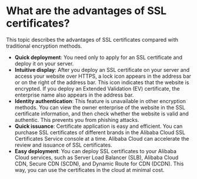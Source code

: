 # What are the advantages of SSL certificates?

This topic describes the advantages of SSL certificates compared with traditional encryption methods.

-   **Quick deployment**: You need only to apply for an SSL certificate and deploy it on your server.
-   **Intuitive display**: After you deploy an SSL certificate on your server and access your website over HTTPS, a lock icon appears in the address bar or on the right of the address bar. This icon indicates that the website is encrypted. If you deploy an Extended Validation \(EV\) certificate, the enterprise name also appears in the address bar.
-   **Identity authentication**: This feature is unavailable in other encryption methods. You can view the owner enterprise of the website in the SSL certificate information, and then check whether the website is valid and authentic. This prevents you from phishing attacks.
-   **Quick issuance**: Certificate application is easy and efficient. You can purchase SSL certificates of different brands in the Alibaba Cloud SSL Certificates Service console at a time. Alibaba Cloud can accelerate the review and issuance of SSL certificates.
-   **Easy deployment**: You can deploy SSL certificates to your Alibaba Cloud services, such as Server Load Balancer \(SLB\), Alibaba Cloud CDN, Secure CDN \(SCDN\), and Dynamic Route for CDN \(DCDN\). This way, you can use the certificates in the cloud at minimal cost.

